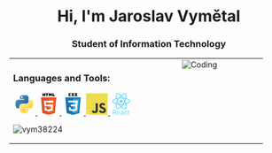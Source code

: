 <h1 align="center">Hi, I'm Jaroslav Vymětal</h1>
<h3 align="center">Student of Information Technology</h3>

<table width="100%" align="center" border: none;">
  <tr>
    <td style="width: 50%; vertical-align: top; text-align: left; border: none;">
      <h3>Languages and Tools:</h3>
      <p>
        <a href="https://www.python.org" target="_blank" rel="noreferrer">
          <img src="https://raw.githubusercontent.com/devicons/devicon/master/icons/python/python-original.svg" alt="python" width="40" height="40"/>
        </a>
        <a href="https://www.w3.org/html/" target="_blank" rel="noreferrer">
          <img src="https://raw.githubusercontent.com/devicons/devicon/master/icons/html5/html5-original-wordmark.svg" alt="html5" width="40" height="40"/>
        </a>
        <a href="https://www.w3schools.com/css/" target="_blank" rel="noreferrer">
          <img src="https://raw.githubusercontent.com/devicons/devicon/master/icons/css3/css3-original-wordmark.svg" alt="css3" width="40" height="40"/>
        </a>
        <a href="https://developer.mozilla.org/en-US/docs/Web/JavaScript" target="_blank" rel="noreferrer">
          <img src="https://raw.githubusercontent.com/devicons/devicon/master/icons/javascript/javascript-original.svg" alt="javascript" width="40" height="40"/>
        </a>
        <a href="https://reactjs.org/" target="_blank" rel="noreferrer">
          <img src="https://raw.githubusercontent.com/devicons/devicon/master/icons/react/react-original-wordmark.svg" alt="react" width="40" height="40"/>
        </a>
      </p>
      <p>
        <img src="https://github-readme-stats.vercel.app/api/top-langs?username=vym38224&show_icons=true&locale=en&layout=compact" alt="vym38224"/>
      </p>
    </td>
    <td style="width: 50%; vertical-align: top; text-align: center; border: none;">
      <img src="https://i.pinimg.com/originals/e1/f3/41/e1f3413bf5036045713341394f617225.gif" alt="Coding" width="auto"/>
    </td>
  </tr>
</table>

